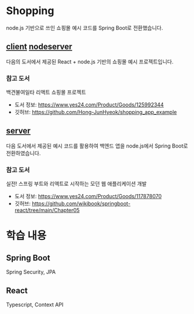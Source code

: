 # Shopping

node.js 기반으로 쓰인 쇼핑몰 예시 코드를 Spring Boot로 전환했습니다.

## [client](/spring/shopping/client/) [nodeserver](/spring/shopping/nodeserver/)

다음의 도서에서 제공된 React + node.js 기반의 쇼핑몰 예시 프로젝트입니다.

### 참고 도서

백견불여일타 리액트 쇼핑몰 프로젝트

- 도서 정보: https://www.yes24.com/Product/Goods/125992344
- 깃허브: https://github.com/Hong-JunHyeok/shopping_app_example

## [server](/spring/shopping/server/)

다음 도서에서 제공된 예시 코드를 활용하여 백엔드 앱을 node.js에서 Spring Boot로 전환하였습니다.

### 참고 도서

실전! 스프링 부트와 리액트로 시작하는 모던 웹 애플리케이션 개발

- 도서 정보: https://www.yes24.com/Product/Goods/117878070
- 깃허브: https://github.com/wikibook/springboot-react/tree/main/Chapter05

# 학습 내용

## Spring Boot

Spring Security, JPA

## React

Typescript, Context API
